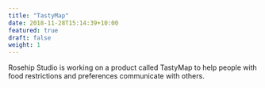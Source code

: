 ```yaml
---
title: "TastyMap"
date: 2018-11-28T15:14:39+10:00
featured: true
draft: false
weight: 1
---
```


Rosehip Studio is working on a product called TastyMap to help people with food restrictions and preferences communicate with others.

<div data-tf-widget="TmwJXIm1" data-tf-opacity="99" data-tf-iframe-props="title=Lorraine from TastyMap - Hello!" data-tf-transitive-search-params data-tf-medium="snippet" style="width:100%;height:500px;"></div><script src="//embed.typeform.com/next/embed.js"></script>
